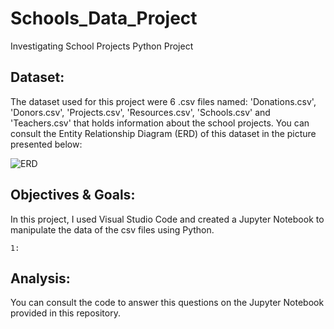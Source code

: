 # Schools_Data_Project
Investigating School Projects Python Project

## Dataset:

The dataset used for this project were 6 .csv files named: 'Donations.csv', 'Donors.csv', 'Projects.csv', 'Resources.csv', 'Schools.csv' and 'Teachers.csv' that holds information about the school projects. You can consult the Entity Relationship Diagram (ERD) of this dataset in the picture presented below: 

![ERD](https://github.com/fabiogoncalves27/School_Data_Project/assets/152866565/48074470-3298-4da9-a23d-7e181a550f75)


## Objectives & Goals:

In this project, I used Visual Studio Code and created a Jupyter Notebook to manipulate the data of the csv files using Python.

    1: 
 
## Analysis:

You can consult the code to answer this questions on the Jupyter Notebook provided in this repository.
